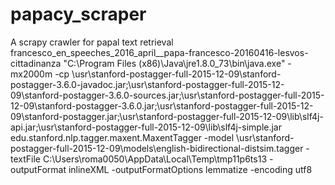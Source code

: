 # papacy_scraper
A scrapy crawler for papal text retrieval
francesco_en_speeches_2016_april__papa-francesco-20160416-lesvos-cittadinanza
"C:\Program Files (x86)\Java\jre1.8.0_73\bin\java.exe" -mx2000m -cp \usr\stanford-postagger-full-2015-12-09\stanford-postagger-3.6.0-javadoc.jar;\usr\stanford-postagger-full-2015-12-09\stanford-postagger-3.6.0-sources.jar;\usr\stanford-postagger-full-2015-12-09\stanford-postagger-3.6.0.jar;\usr\stanford-postagger-full-2015-12-09\stanford-postagger.jar;\usr\stanford-postagger-full-2015-12-09\lib\slf4j-api.jar;\usr\stanford-postagger-full-2015-12-09\lib\slf4j-simple.jar edu.stanford.nlp.tagger.maxent.MaxentTagger -model \usr\stanford-postagger-full-2015-12-09\models\english-bidirectional-distsim.tagger -textFile C:\Users\roma0050\AppData\Local\Temp\tmp11p6ts13 -outputFormat inlineXML -outputFormatOptions lemmatize -encoding utf8